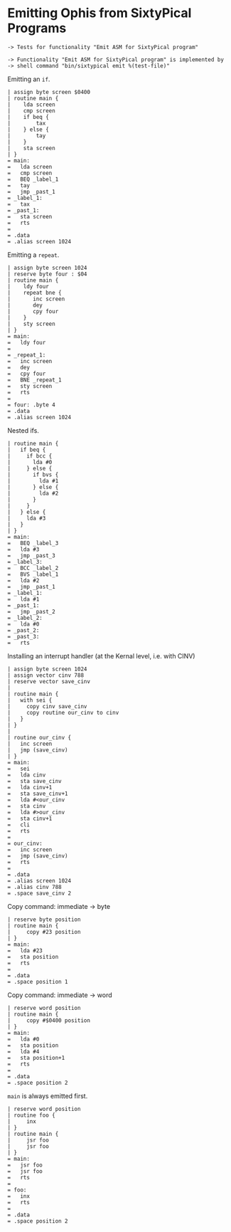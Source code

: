 Emitting Ophis from SixtyPical Programs
=======================================

    -> Tests for functionality "Emit ASM for SixtyPical program"
    
    -> Functionality "Emit ASM for SixtyPical program" is implemented by
    -> shell command "bin/sixtypical emit %(test-file)"

Emitting an `if`.

    | assign byte screen $0400
    | routine main {
    |    lda screen
    |    cmp screen
    |    if beq {
    |        tax
    |    } else {
    |        tay
    |    }
    |    sta screen
    | }
    = main:
    =   lda screen
    =   cmp screen
    =   BEQ _label_1
    =   tay
    =   jmp _past_1
    = _label_1:
    =   tax
    = _past_1:
    =   sta screen
    =   rts
    = 
    = .data
    = .alias screen 1024

Emitting a `repeat`.

    | assign byte screen 1024
    | reserve byte four : $04
    | routine main {
    |    ldy four
    |    repeat bne {
    |       inc screen
    |       dey
    |       cpy four
    |    }
    |    sty screen
    | }
    = main:
    =   ldy four
    =   
    = _repeat_1:
    =   inc screen
    =   dey
    =   cpy four
    =   BNE _repeat_1
    =   sty screen
    =   rts
    = 
    = four: .byte 4
    = .data
    = .alias screen 1024

Nested ifs.

    | routine main {
    |   if beq {
    |     if bcc {
    |       lda #0
    |     } else {
    |       if bvs {
    |         lda #1
    |       } else {
    |         lda #2
    |       }
    |     }
    |   } else {
    |     lda #3
    |   }
    | }
    = main:
    =   BEQ _label_3
    =   lda #3
    =   jmp _past_3
    = _label_3:
    =   BCC _label_2
    =   BVS _label_1
    =   lda #2
    =   jmp _past_1
    = _label_1:
    =   lda #1
    = _past_1:
    =   jmp _past_2
    = _label_2:
    =   lda #0
    = _past_2:
    = _past_3:
    =   rts

Installing an interrupt handler (at the Kernal level, i.e. with CINV)

    | assign byte screen 1024
    | assign vector cinv 788
    | reserve vector save_cinv
    | 
    | routine main {
    |   with sei {
    |     copy cinv save_cinv
    |     copy routine our_cinv to cinv
    |   }
    | }
    | 
    | routine our_cinv {
    |   inc screen
    |   jmp (save_cinv)
    | }
    = main:
    =   sei
    =   lda cinv
    =   sta save_cinv
    =   lda cinv+1
    =   sta save_cinv+1
    =   lda #<our_cinv
    =   sta cinv
    =   lda #>our_cinv
    =   sta cinv+1
    =   cli
    =   rts
    = 
    = our_cinv:
    =   inc screen
    =   jmp (save_cinv)
    =   rts
    = 
    = .data
    = .alias screen 1024
    = .alias cinv 788
    = .space save_cinv 2

Copy command: immediate -> byte

    | reserve byte position
    | routine main {
    |     copy #23 position
    | }
    = main:
    =   lda #23
    =   sta position
    =   rts
    = 
    = .data
    = .space position 1

Copy command: immediate -> word

    | reserve word position 
    | routine main {
    |     copy #$0400 position
    | }
    = main:
    =   lda #0
    =   sta position
    =   lda #4
    =   sta position+1
    =   rts
    = 
    = .data
    = .space position 2

`main` is always emitted first.

    | reserve word position 
    | routine foo {
    |     inx
    | }
    | routine main {
    |     jsr foo
    |     jsr foo
    | }
    = main:
    =   jsr foo
    =   jsr foo
    =   rts
    = 
    = foo:
    =   inx
    =   rts
    = 
    = .data
    = .space position 2
